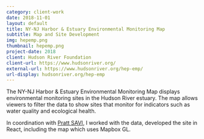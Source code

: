 ```yaml
---
category: client-work
date: 2018-11-01
layout: default
title: NY-NJ Harbor & Estuary Environmental Monitoring Map
subtitle: Map and Site Development
img: hepemp.png
thumbnail: hepemp.png
project-date: 2018
client: Hudson River Foundation
client-url: https://www.hudsonriver.org/
external-url: https://www.hudsonriver.org/hep-emp/
url-display: hudsonriver.org/hep-emp
---
```


The NY-NJ Harbor & Estuary Environmental Monitoring Map displays environmental monitoring sites in the Hudson River estuary. The map allows viewers to filter the data to show sites that monitor for indicators such as water quality and ecological health.

In coordination with [Pratt SAVI](https://commons.pratt.edu/savi/), I worked with the data, developed the site in React, including the map which uses Mapbox GL.
